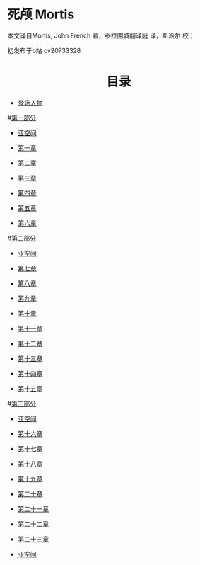 # 死颅 Mortis

本文译自Mortis, John French 著，泰拉围城翻译庭 译，斯派尔 校；

初发布于b站 cv20733328


<div align="center">
<h1>目录</h1>
</div>

- [登场人物](MortisDramatisPersonae.md)

#[第一部分](MortisPart01.md)

- [亚空间](MortisWarp01.md)

- [第一章](MortisChapter01.md)

- [第二章](MortisChapter02.md)

- [第三章](MortisChapter03.md)

- [第四章](MortisChapter04.md)

- [第五章](MortisChapter05.md)

- [第六章](MortisChapter06.md)

#[第二部分](MortisPart02.md)

- [亚空间](MortisWarp02.md)

- [第七章](MortisChapter07.md)

- [第八章](MortisChapter08.md)

- [第九章](MortisChapter09.md)

- [第十章](MortisChapter10.md)

- [第十一章](MortisChapter11.md)

- [第十二章](MortisChapter12.md)

- [第十三章](MortisChapter13.md)

- [第十四章](MortisChapter14.md)

- [第十五章](MortisChapter15.md)

#[第三部分](MortisPart03.md)

- [亚空间](MortisWarp03.md)

- [第十六章](MortisChapter16.md)

- [第十七章](MortisChapter17.md)

- [第十八章](MortisChapter18.md)

- [第十九章](MortisChapter19.md)

- [第二十章](MortisChapter20.md)

- [第二十一章](MortisChapter21.md)

- [第二十二章](MortisChapter22.md)

- [第二十三章](MortisChapter23.md)

- [亚空间](MortisWarp04.md)
